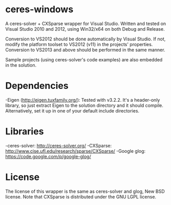 ceres-windows
=============

A ceres-solver + CXSparse wrapper for Visual Studio.
Written and tested on Visual Studio 2010 and 2012, using Win32/x64 on both Debug and Release.

Conversion to VS2012 should be done automatically by Visual Studio. If not, modify the platform toolset
to VS2012 (v11) in the projects' properties. Conversion to VS2013 and above should be performed in the 
same manner.


Sample projects (using ceres-solver's code examples) are also embedded in the solution.

Dependencies
============

-Eigen (http://eigen.tuxfamily.org/): Tested with v3.2.2. It's a header-only 
 library, so just extract Eigen to the solution directory and it should compile. 
 Alternatively, set it up in one of your default include directories.

Libraries
=========

-ceres-solver: http://ceres-solver.org/
-CXSparse: http://www.cise.ufl.edu/research/sparse/CXSparse/
-Google glog: https://code.google.com/p/google-glog/


License
=======

The license of this wrapper is the same as ceres-solver and glog, New BSD license.
Note that CXSparse is distributed under the GNU LGPL license.

